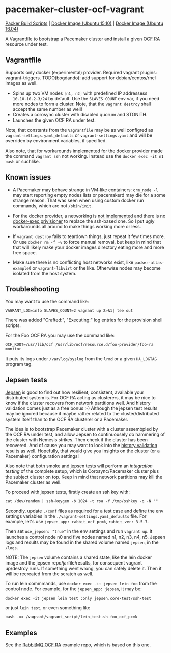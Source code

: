 # pacemaker-cluster-ocf-vagrant

[Packer Build Scripts](https://github.com/bogdando/packer-atlas-example)
| [Docker Image (Ubuntu 15.10)](https://hub.docker.com/r/bogdando/pacemaker-cluster-ocf-wily/)
| [Docker Image (Ubuntu 16.04)](https://hub.docker.com/r/bogdando/pacemaker-cluster-ocf-xenial/)

A Vagrantfile to bootstrap a Pacemaker cluster and install a given
[OCF RA](http://www.linux-ha.org/wiki/OCF_Resource_Agents) resource under test.

## Vagrantfile

Supports only docker (experimental) provider.
Required vagrant plugins: vagrant-triggers.
TODO(bogdando): add support for debian/centos/rhel images as well.

* Spins up two VM nodes ``[n1, n2]`` with predefined IP addressess
  ``10.10.10.2-3/24`` by default. Use the ``SLAVES_COUNT`` env var, if you need
  more nodes to form a cluster. Note, that the ``vagrant destroy`` shall accept
  the same number as well!
* Creates a corosync cluster with disabled quorum and STONITH.
* Launches the given OCF RA under test.

Note, that constants from the ``Vagrantfile`` may be as well configred as
``vagrant-settings.yaml_defaults`` or ``vagrant-settings.yaml`` and will be
overriden by environment variables, if specified.

Also note, that for workarounds implemented for the docker provider made
the command ``vagrant ssh`` not working. Instead use the
``docker exec -it n1 bash`` or suchlike.

## Known issues

* A Pacemaker may behave strange in VM-like containers: ``crm_node -l`` may start
  reporting empty nodes lists or pacemakerd may die for a some strange reason.
  That was seen when using custom docker run commands, which are not ``/sbin/init``.

* For the docker provider, a networking is [not implemented](https://github.com/mitchellh/vagrant/issues/6667)
  and there is no [docker-exec privisioner](https://github.com/mitchellh/vagrant/issues/4179)
  to replace the ssh-based one. So I put ugly workarounds all around to make
  things working more or less.

* If ``vagrant destroy`` fails to teardown things, just repeat it few times more.
  Or use ``docker rm -f -v`` to force manual removal, but keep in mind that
  that will likely make your docker images directory eating more and more free
  space.

* Make sure there is no conflicting host networks exist, like
  ``packer-atlas-example0`` or ``vagrant-libvirt`` or the like. Otherwise nodes may
  become isolated from the host system.

## Troubleshooting

You may want to use the command like:
```
VAGRANT_LOG=info SLAVES_COUNT=2 vagrant up 2>&1| tee out
```

There was added "Crafted:", "Executing:" log entries for the
provision shell scripts.

For the Foo OCF RA you may use the command like:
```
OCF_ROOT=/usr/lib/ocf /usr/lib/ocf/resource.d/foo-provider/foo-ra monitor
```

It puts its logs under ``/var/log/syslog`` from the `lrmd` or a given
`HA_LOGTAG` program tag.

## Jepsen tests

[Jepsen](https://github.com/aphyr/jepsen) is good to find out how resilient,
consistent, available your distributed system is. For OCF RA acting as
clusterers, it may be nice to know if the cluster recovers from network
partitions well. And history validation comes just as a free bonus :-)
Although the jepsen test results may be ignored because it maybe rather
related to the cluster/distributed system itself than to the OCF RA clusterer
or a Pacemaker.

The idea is to bootstrap Pacemaker cluster with a cluster assembpled by the
OCF RA under test, and allow Jepsen to continuousely do hammering of the cluster
with Nemesis strikes. Then check if the cluster has been recovered. And of cause
you may want to look into the
[history validation](https://aphyr.com/posts/314-computational-techniques-in-knossos)
results as well. Hopefully, that would give you insights on the cluster
(or a Pacemaker) configuration settings!

Also note that both smoke and jepsen tests will perform an *integration testing*
of the complete setup, which is Corosync/Pacemaker cluster plus the subject
cluster on top. Keep in mind that network partitions may kill the Pacemaker
cluster as well.

To proceed with jepsen tests, firstly create an ssh key with:
```
cat /dev/random | ssh-keygen -b 1024 -t rsa -f /tmp/sshkey -q -N ""
```
Secondly, update `./conf` files as required for a test case and define the env
settings variables in the `./vagrant-settings.yaml_defaults` file. For example,
let's use `jepsen_app: rabbit_ocf_pcmk`, `rabbit_ver: 3.5.7`.

Then set `use_jepsen: "true"` in the env settings  and run ``vagrant up``.
It launches a control node n0 and five nodes named n1, n2, n3, n4, n5. Jepsen logs
and results may be found in the shared volume named `jepsen`, in the `/logs`.

NOTE: The `jepsen` volume contains a shared state, like the lein docker image and
the jepsen repo/jarfile/results, for consequent vagrant up/destroy runs. If
something went wrong, you can safely delete it. Then it will be recreated from the
scratch as well.

To run lein commmands, use ``docker exec -it jepsen lein foo`` from the control node.
For example, for the `jepsen_app: jepsen`, it may be:
```
docker exec -it jepsen lein test :only jepsen.core-test/ssh-test
```
or just ``lein test``, or even something like
```
bash -xx /vagrant/vagrant_script/lein_test.sh foo_ocf_pcmk
```

## Examples
See the [RabbitMQ OCF RA](https://github.com/bogdando/rabbitmq-cluster-ocf-vagrant)
example repo, which is based on this one.

